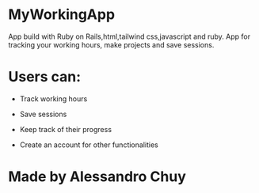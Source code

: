 # MyWorkingApp

App build with Ruby on Rails,html,tailwind css,javascript and ruby.
App for tracking your working hours, make projects and save sessions.


# Users can:

* Track working hours

* Save sessions

* Keep track of their progress

* Create an account for other functionalities


# Made by Alessandro Chuy
